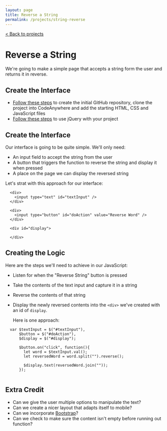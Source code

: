 ```yaml
---
layout: page
title: Reverse a String
permalink: /projects/string-reverse
---
```


[< Back to projects](/projects)

# Reverse a String

We're going to make a simple page that accepts a string form the user and returns it in reverse.

## Create the Interface

- [Follow these steps](/projects/starter) to create the initial GitHub repository, clone the project into CodeAnywhere and add the starting HTML, CSS and JavaScript files
- [Follow these steps](/projects/jquery) to use jQuery with your project


## Create the Interface

Our interface is going to be quite simple. We'll only need:

- An input field to accept the string from the user
- A button that triggers the function to reverse the string and display it when pressed
- A place on the page we can display the reversed string

Let's strat with this approach for our interface:
  
  ```
    <div>
      <input type="text" id="textInput" />
    </div>  
  
    <div>
      <input type="button" id="doAction" value="Reverse Word" />
    </div>
  
    <div id="display">
    
    </div>
  ```
 
## Creating the Logic

Here are the steps we'll need to achieve in our JavaScript:

- Listen for when the "Reverse String" button is pressed
- Take the contents of the text input and capture it in a string
- Reverse the contents of that string
- Display the newly reversed contents into the `<div>` we've created with an id of `display`.
  
  Here is one approach:

```
  var $textInput = $("#textInput"),
      $button = $("#doAction"),
      $display = $("#display");
      
      $button.on("click", function(){
        let word = $textInput.val();
        let reversedWord = word.split("").reverse();
        
        $display.text(reversedWord.join(""));
      });  
    
```


## Extra Credit

- Can we give the user multiple options to manipulate the text?
- Can we create a nicer layout that adapts itself to mobile?
- Can we incorporate [Bootstrap](/projects/bootstrap)?
- Can we check to make sure the content isn't empty before running out function?
